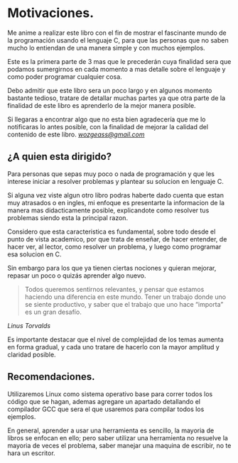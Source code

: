 # Motivaciones.
Me anime a realizar este libro con el fin de mostrar el fascinante mundo de la programación usando el lenguaje C, para que las personas que no saben mucho lo entiendan de una manera simple y con muchos ejemplos.

Este es la primera parte de 3 mas que le precederán cuya finalidad sera que podamos sumergirnos en cada momento a mas detalle sobre el lenguaje y como poder programar cualquier cosa.

Debo admitir que este libro sera un poco largo y en algunos momento bastante tedioso, tratare de detallar muchas partes ya que otra parte de la finalidad de este libro es aprenderlo de la mejor manera posible.

Si llegaras a encontrar algo que no esta bien agradecería que me lo notificaras lo antes posible, con la finalidad de mejorar la calidad del contenido de este libro.
*wozgeass@gmail.com* 

## ¿A quien esta dirigido?
Para personas que sepas muy poco o nada de programación y que les interese iniciar a resolver problemas y plantear su solucion en lenguaje C.

Si alguna vez viste algun otro libro podras haberte dado cuenta que estan muy atrasados o en ingles, mi enfoque es presentarte la informacion de la manera mas didacticamente posible, explicandote como resolver tus problemas siendo esta la principal razon.

Considero que esta caracteristica es fundamental, sobre todo desde el punto de vista academico, por que trata de enseñar, de hacer entender, de hacer ver, al lector, como resolver un problema, y luego como programar  esa solucion en C.

Sin embargo para los que ya tienen ciertas nociones y quieran mejorar, repasar un poco o quizás aprender algo nuevo.

> Todos queremos sentirnos relevantes, y pensar que estamos haciendo una diferencia en este mundo. Tener un trabajo donde uno se siente productivo, y saber que el trabajo que uno hace “importa” es un gran desafío.

*Linus Torvalds*

Es importante destacar que el nivel de complejidad de los temas aumenta en forma gradual, y cada uno tratare de hacerlo con la mayor amplitud y claridad posible.

## Recomendaciones.
Utilizaremos Linux como sistema operativo base para correr todos los código que se hagan, ademas agregare un apartado detallando el compilador GCC que sera el que usaremos para compilar todos los ejemplos.

En general, aprender a usar una herramienta es sencillo, la mayoria de libros se enfocan en ello; pero saber utilizar una herramienta no resuelve la mayoria de veces el problema, saber manejar una maquina de escribir, no te hara un escritor.